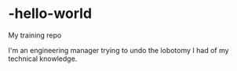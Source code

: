 # -hello-world
My training repo

I'm an engineering manager trying to undo the lobotomy I had of my technical knowledge.
